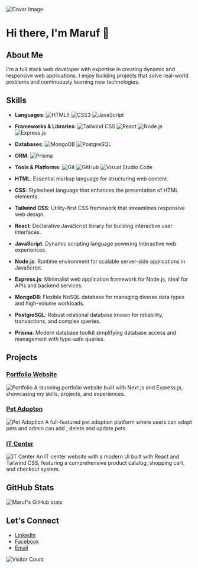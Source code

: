 ![Cover Image](https://github.com/Maruf-Hosssen/Maruf-Hosssen/blob/maruf/Thank%20You!.jpg?raw=true)
# Hi there, I'm Maruf 👋

## About Me
I'm a full stack web developer with expertise in creating dynamic and responsive web applications. I enjoy building projects that solve real-world problems and continuously learning new technologies.

## Skills
- **Languages**: 
  ![HTML5](https://img.shields.io/badge/-HTML5-E34F26?style=flat&logo=html5&logoColor=white)
  ![CSS3](https://img.shields.io/badge/-CSS3-1572B6?style=flat&logo=css3&logoColor=white)
  ![JavaScript](https://img.shields.io/badge/-JavaScript-F7DF1E?style=flat&logo=javascript&logoColor=black)
  
- **Frameworks & Libraries**: 
  ![Tailwind CSS](https://img.shields.io/badge/-TailwindCSS-38B2AC?style=flat&logo=tailwind-css&logoColor=white)
  ![React](https://img.shields.io/badge/-React-61DAFB?style=flat&logo=react&logoColor=black)
  ![Node.js](https://img.shields.io/badge/-Node.js-339933?style=flat&logo=node.js&logoColor=white)
  ![Express.js](https://img.shields.io/badge/-Express.js-000000?style=flat&logo=express&logoColor=white)
  
- **Databases**: 
  ![MongoDB](https://img.shields.io/badge/-MongoDB-47A248?style=flat&logo=mongodb&logoColor=white)
  ![PostgreSQL](https://img.shields.io/badge/-PostgreSQL-336791?style=flat&logo=postgresql&logoColor=white)
  
- **ORM**: 
  ![Prisma](https://img.shields.io/badge/-Prisma-2D3748?style=flat&logo=prisma&logoColor=white)
  
- **Tools & Platforms**: 
  ![Git](https://img.shields.io/badge/-Git-F05032?style=flat&logo=git&logoColor=white)
  ![GitHub](https://img.shields.io/badge/-GitHub-181717?style=flat&logo=github&logoColor=white)
  ![Visual Studio Code](https://img.shields.io/badge/-VS%20Code-007ACC?style=flat&logo=visual-studio-code&logoColor=white)

- **HTML**: Essential markup language for structuring web content.
- **CSS**: Stylesheet language that enhances the presentation of HTML elements.
- **Tailwind CSS**: Utility-first CSS framework that streamlines responsive web design.
- **React**: Declarative JavaScript library for building interactive user interfaces.
- **JavaScript**: Dynamic scripting language powering interactive web experiences.
- **Node.js**: Runtime environment for scalable server-side applications in JavaScript.
- **Express.js**: Minimalist web application framework for Node.js, ideal for APIs and backend services.
- **MongoDB**: Flexible NoSQL database for managing diverse data types and high-volume workloads.
- **PostgreSQL**: Robust relational database known for reliability, transactions, and complex queries.
- **Prisma**: Modern database toolkit simplifying database access and management with type-safe queries.

## Projects
### [Portfolio Website](https://github.com/Maruf-Hosssen/Portfolio)
![Portfolio](https://link-to-image)
A stunning portfolio website built with Next.js and Express.js, showcasing my skills, projects, and experiences.

### [Pet Adopton](https://github.com/Maruf-Hosssen/assignment_9_client)
![Pet Adoption](https://link-to-image)
A full-featured pet adoption platform where users can adopt pets and admin can add , delete and update pets.

### [IT Center](https://github.com/Maruf-Hosssen/it-somadhan)
![IT Center](https://link-to-image)
An IT center website with a modern UI built with React and Tailwind CSS, featuring a comprehensive product catalog, shopping cart, and checkout system.

## GitHub Stats
![Maruf's GitHub stats](https://github-readme-stats.vercel.app/api?username=Maruf-Hosssen&show_icons=true&theme=radical)

## Let's Connect
- [LinkedIn](https://www.linkedin.com/in/maruf16245/)
- [Facebook](https://www.facebook.com/md.marufhasan.963)
- [Email](mailto:01780527702maruf@gmail.com)

![Visitor Count](https://visitor-badge.laobi.icu/badge?page_id=Maruf-Hosssen.Maruf-Hosssen)
